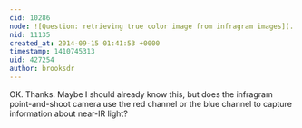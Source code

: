 ```yaml
---
cid: 10286
node: ![Question: retrieving true color image from infragram images](../notes/brooksdr/09-12-2014/question-retrieving-true-color-image-from-infragram-images)
nid: 11135
created_at: 2014-09-15 01:41:53 +0000
timestamp: 1410745313
uid: 427254
author: brooksdr
---
```


OK. Thanks. Maybe I should already know this, but does the infragram point-and-shoot camera use the red channel or the blue channel to capture information about near-IR light?